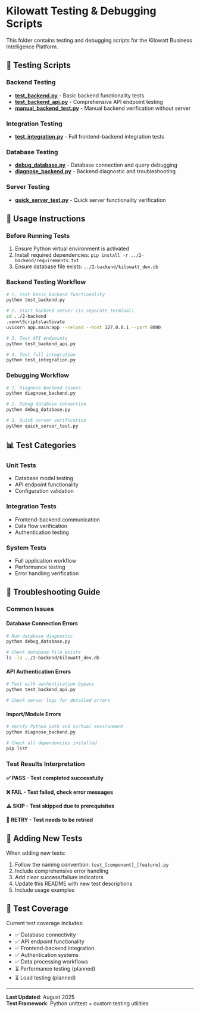 # Kilowatt Testing & Debugging Scripts

This folder contains testing and debugging scripts for the Kilowatt Business Intelligence Platform.

## 🧪 **Testing Scripts**

### **Backend Testing**
- **[test_backend.py](test_backend.py)** - Basic backend functionality tests
- **[test_backend_api.py](test_backend_api.py)** - Comprehensive API endpoint testing
- **[manual_backend_test.py](manual_backend_test.py)** - Manual backend verification without server

### **Integration Testing**
- **[test_integration.py](test_integration.py)** - Full frontend-backend integration tests

### **Database Testing**
- **[debug_database.py](debug_database.py)** - Database connection and query debugging
- **[diagnose_backend.py](diagnose_backend.py)** - Backend diagnostic and troubleshooting

### **Server Testing**
- **[quick_server_test.py](quick_server_test.py)** - Quick server functionality verification

## 🔧 **Usage Instructions**

### **Before Running Tests**
1. Ensure Python virtual environment is activated
2. Install required dependencies: `pip install -r ../2-backend/requirements.txt`
3. Ensure database file exists: `../2-backend/kilowatt_dev.db`

### **Backend Testing Workflow**
```bash
# 1. Test basic backend functionality
python test_backend.py

# 2. Start backend server (in separate terminal)
cd ../2-backend
.venv\Scripts\activate
uvicorn app.main:app --reload --host 127.0.0.1 --port 8000

# 3. Test API endpoints
python test_backend_api.py

# 4. Test full integration
python test_integration.py
```

### **Debugging Workflow**
```bash
# 1. Diagnose backend issues
python diagnose_backend.py

# 2. Debug database connection
python debug_database.py

# 3. Quick server verification
python quick_server_test.py
```

## 📊 **Test Categories**

### **Unit Tests**
- Database model testing
- API endpoint functionality
- Configuration validation

### **Integration Tests**
- Frontend-backend communication
- Data flow verification
- Authentication testing

### **System Tests**
- Full application workflow
- Performance testing
- Error handling verification

## 🚨 **Troubleshooting Guide**

### **Common Issues**

#### **Database Connection Errors**
```bash
# Run database diagnostic
python debug_database.py

# Check database file exists
ls -la ../2-backend/kilowatt_dev.db
```

#### **API Authentication Errors**
```bash
# Test with authentication bypass
python test_backend_api.py

# Check server logs for detailed errors
```

#### **Import/Module Errors**
```bash
# Verify Python path and virtual environment
python diagnose_backend.py

# Check all dependencies installed
pip list
```

### **Test Results Interpretation**

#### **✅ PASS** - Test completed successfully
#### **❌ FAIL** - Test failed, check error messages
#### **⚠️ SKIP** - Test skipped due to prerequisites
#### **🔄 RETRY** - Test needs to be retried

## 📝 **Adding New Tests**

When adding new tests:
1. Follow the naming convention: `test_[component]_[feature].py`
2. Include comprehensive error handling
3. Add clear success/failure indicators
4. Update this README with new test descriptions
5. Include usage examples

## 🎯 **Test Coverage**

Current test coverage includes:
- ✅ Database connectivity
- ✅ API endpoint functionality  
- ✅ Frontend-backend integration
- ✅ Authentication systems
- ✅ Data processing workflows
- ⏳ Performance testing (planned)
- ⏳ Load testing (planned)

---

**Last Updated**: August 2025  
**Test Framework**: Python unittest + custom testing utilities

